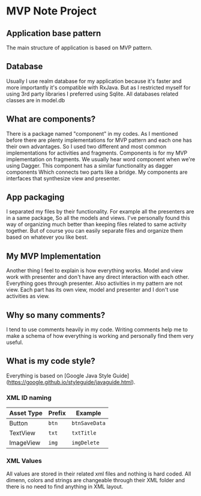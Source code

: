 # MVP Note Project
## Application base pattern
The main structure of application is based on MVP pattern. 
## Database
Usually I use realm database for my application because it's faster and more importantly it's compatible with RxJava. But as I restricted myself for using 3rd party libraries I preferred using Sqlite. All databases related classes are in model.db
## What are components?
There is a package named "component" in my codes. As I mentioned before there are plenty implementations for MVP pattern and each one has their own advantages. So I used two different and most common implementations for activities and fragments. Components is for my MVP implementation on fragments. We usually hear word component when we're using Dagger. This component has a similar functionality as dagger components Which connects two parts like a bridge. My components are interfaces that synthesize view and presenter.
## App packaging
I separated my files by their functionality. For example all the presenters are in a same package, So all the models and views. I've personally found this way of organizing much better than keeping files related to same activity together. But of course you can easily separate files and organize them based on whatever you like best. 
## My MVP Implementation
Another thing I feel to explain is how everything works. 
Model and view work with presenter and don't have any direct interaction with each other. Everything goes through presenter. Also activities in my pattern are not view. Each part has its own view, model and presenter and I don't use activities as view.
## Why so many comments?
I tend to use comments heavily in my code. Writing comments help me to make a schema of how everything is working and personally find them very useful. 
## What is my code style? 
Everything is based on [Google Java Style Guide] (https://google.github.io/styleguide/javaguide.html).
### XML ID naming
| Asset Type   | Prefix            |		Example               |
|--------------| ------------------|-----------------------------|
| Button       | `btn`	            | `btnSaveData`    |
| TextView       | `txt`         | `txtTitle`          |
| ImageView         | `img`	            | `imgDelete`               |

### XML Values
All values are stored in their related xml files and nothing is hard coded. All dimenn, colors and strings are changeable through their XML folder and there is no need to find anything in XML layout.
